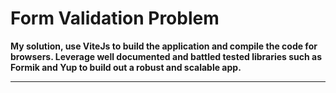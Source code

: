 # Form Validation Problem

**My solution, use ViteJs to build the application and compile the code for browsers. Leverage well documented and battled tested libraries such as Formik and Yup to build out a robust and scalable app.**

---

